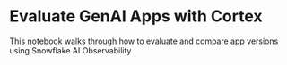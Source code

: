 # Evaluate GenAI Apps with Cortex

This notebook walks through how to evaluate and compare app versions using Snowflake AI Observability
